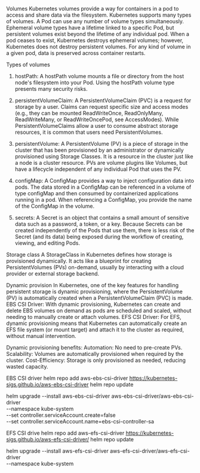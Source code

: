 Volumes
Kubernetes volumes provide a way for containers in a pod to access and share data via the filesystem. Kubernetes supports many types of volumes. A Pod can use any number of volume types simultaneously. Ephemeral volume types have a lifetime linked to a specific Pod, but persistent volumes exist beyond the lifetime of any individual pod. When a pod ceases to exist, Kubernetes destroys ephemeral volumes; however, Kubernetes does not destroy persistent volumes. For any kind of volume in a given pod, data is preserved across container restarts.

Types of volumes
1. hostPath: A hostPath volume mounts a file or directory from the host node's filesystem into your Pod. Using the hostPath volume type presents many security risks.

2. persistentVolumeClaim: A PersistentVolumeClaim (PVC) is a request for storage by a user. Claims can request specific size and access modes (e.g., they can be mounted ReadWriteOnce, ReadOnlyMany, ReadWriteMany, or ReadWriteOncePod, see AccessModes). While PersistentVolumeClaims allow a user to consume abstract storage resources, it is common that users need PersistentVolumes.	

3. persistentVolume: A PersistentVolume (PV) is a piece of storage in the cluster that has been provisioned by an administrator or dynamically provisioned using Storage Classes. It is a resource in the cluster just like a node is a cluster resource. PVs are volume plugins like Volumes, but have a lifecycle independent of any individual Pod that uses the PV.

4. configMap:  A ConfigMap provides a way to inject configuration data into pods. The data stored in a ConfigMap can be referenced in a volume of type configMap and then consumed by containerized applications running in a pod. When referencing a ConfigMap, you provide the name of the ConfigMap in the volume.

5. secrets: A Secret is an object that contains a small amount of sensitive data such as a password, a token, or a key. Because Secrets can be created independently of the Pods that use them, there is less risk of the Secret (and its data) being exposed during the workflow of creating, viewing, and editing Pods. 

Storage class
A StorageClass in Kubernetes defines how storage is provisioned dynamically. It acts like a blueprint for creating PersistentVolumes (PVs) on-demand, usually by interacting with a cloud provider or external storage backend.

Dynamic provision
In Kubernetes, one of the key features for handling persistent storage is dynamic provisioning, where the PersistentVolume (PV) is automatically created when a PersistentVolumeClaim (PVC) is made. 
EBS CSI Driver: With dynamic provisioning, Kubernetes can create and delete EBS volumes on demand as pods are scheduled and scaled, without needing to manually create or attach volumes.
EFS CSI Driver: For EFS, dynamic provisioning means that Kubernetes can automatically create an EFS file system (or mount target) and attach it to the cluster as required, without manual intervention.

Dynamic provisioning benefits:
Automation: No need to pre-create PVs.
Scalability: Volumes are automatically provisioned when required by the cluster.
Cost-Efficiency: Storage is only provisioned as needed, reducing wasted capacity.

EBS CSI driver
helm repo add aws-ebs-csi-driver https://kubernetes-sigs.github.io/aws-ebs-csi-driver
helm repo update

helm upgrade --install aws-ebs-csi-driver aws-ebs-csi-driver/aws-ebs-csi-driver \
  --namespace kube-system \
  --set controller.serviceAccount.create=false \
  --set controller.serviceAccount.name=ebs-csi-controller-sa

EFS CSI drive
helm repo add aws-efs-csi-driver https://kubernetes-sigs.github.io/aws-efs-csi-driver/
helm repo update

helm upgrade --install aws-efs-csi-driver aws-efs-csi-driver/aws-efs-csi-driver \
  --namespace kube-system



